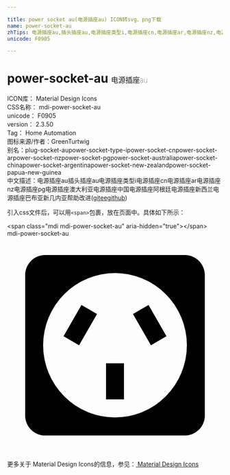 ```yaml
---

title: power socket au(电源插座au) ICON转svg、png下载
name: power-socket-au
zhTips: 电源插座au,插头插座au,电源插座类型i,电源插座cn,电源插座ar,电源插座nz,电源插座pg,电源插座澳大利亚,电源插座中国,电源插座阿根廷,电源插座新西兰,电源插座巴布亚新几内亚
unicode: F0905

---
```


# power-socket-au  <small style="font-size: 60%;font-weight: 100">电源插座au</small>


<div class="detail-page">
<p>
<span>
ICON库：
<span class="badge-secondary badge">Material Design Icons</span> 
</span>
<br/>
<span>
CSS名称：
<span class="badge-secondary badge">mdi-power-socket-au</span> 
</span>
<br/>
<span>
unicode：
<span class="badge-secondary badge">F0905</span> 
</span>
<br/>
<span>
version：
<span class="badge-secondary badge">2.3.50</span> 
</span>
<br/>
<span>Tag：
<span class="badge-light badge">Home Automation</span>
</span>
<br/>
<span>图标来源/作者：<span class="badge-light badge">GreenTurtwig</span></span> 
<br/>
<span>别名：<span class="badge-light badge">plug-socket-au</span><span class="badge-light badge">power-socket-type-i</span><span class="badge-light badge">power-socket-cn</span><span class="badge-light badge">power-socket-ar</span><span class="badge-light badge">power-socket-nz</span><span class="badge-light badge">power-socket-pg</span><span class="badge-light badge">power-socket-australia</span><span class="badge-light badge">power-socket-china</span><span class="badge-light badge">power-socket-argentina</span><span class="badge-light badge">power-socket-new-zealand</span><span class="badge-light badge">power-socket-papua-new-guinea</span></span><br/><span class="zh-detail">中文描述：<span class="badge-primary badge">电源插座au</span><span class="badge-primary badge">插头插座au</span><span class="badge-primary badge">电源插座类型i</span><span class="badge-primary badge">电源插座cn</span><span class="badge-primary badge">电源插座ar</span><span class="badge-primary badge">电源插座nz</span><span class="badge-primary badge">电源插座pg</span><span class="badge-primary badge">电源插座澳大利亚</span><span class="badge-primary badge">电源插座中国</span><span class="badge-primary badge">电源插座阿根廷</span><span class="badge-primary badge">电源插座新西兰</span><span class="badge-primary badge">电源插座巴布亚新几内亚</span><span class="help-link"><span>帮助改进</span>(<a href="https://gitee.com/liuwave/icon-helper/edit/master/json/material/power-socket-au.json" target="_blank" rel="noopener noreferrer">gitee</a><a href="https://github.com/liuwave/icon-helper/edit/master/json/material/power-socket-au.json" target="_blank" rel="noopener noreferrer">github</a></span>)</span><br/>
</p>
</div>
<div class="alert alert-dark">
  <i class="mdi mdi-power-socket-au mdi-48px"></i>
  <i class="mdi mdi-power-socket-au mdi-36px"></i>
  <i class="mdi mdi-power-socket-au mdi-24px"></i>
  <i class="mdi mdi-power-socket-au mdi-18px"></i>
</div>
<div>
  <p>引入css文件后，可以用<code>&lt;span&gt;</code>包裹，放在页面中。具体如下所示：    
  </p>
  <div class="alert alert-primary" style="font-size: 14px">
    &lt;span class="mdi mdi-power-socket-au" aria-hidden="true"&gt;&lt;/span&gt;
    <copy-btn content='<span class="mdi mdi-power-socket-au" aria-hidden="true"></span>'></copy-btn>
  </div>
  <div class="alert alert-secondary">
    <i class="mdi mdi-power-socket-au"
    style="font-size: 24px"
    aria-hidden="true"></i> mdi-power-socket-au
    <copy-btn content="mdi-power-socket-au" btn-title="复制图标名称"></copy-btn>
  </div>
</div>
<div id="svg" class="svg-wrap">
<svg xmlns="http://www.w3.org/2000/svg" viewBox="0 0 24 24"><path d="M4.22,2A2.22,2.22 0 0,0 2,4.22V19.78C2,21 3,22 4.22,22H19.78A2.22,2.22 0 0,0 22,19.78V4.22C22,3 21,2 19.78,2H4.22M12,4A8,8 0 0,1 20,12A8,8 0 0,1 12,20A8,8 0 0,1 4,12A8,8 0 0,1 12,4M8.27,7.54L6.27,11L8,12L10,8.54L8.27,7.54M15.73,7.54L14,8.54L16,12L17.73,11L15.73,7.54M11,14V18H13V14H11Z" /></svg>
</div>
<detail full-name='mdi-power-socket-au'></detail>
    
<div><p>更多关于 Material Design Icons的信息，参见：<a target="_blank" href="https://iconhelper.cn/material.html"> Material Design Icons</a>
</p></div>
